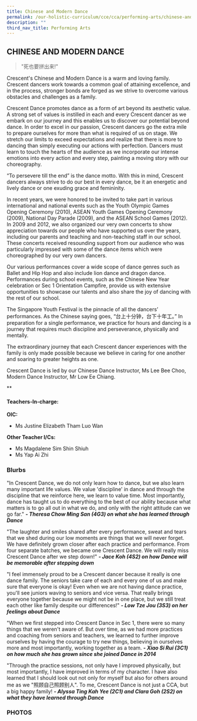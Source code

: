 ```yaml
---
title: Chinese and Modern Dance
permalink: /our-holistic-curriculum/cce/cca/performing-arts/chinese-and-modern-dance/
description: ""
third_nav_title: Performing Arts
---
```

## **CHINESE AND MODERN DANCE**

>"死也要拼出来!"

Crescent's Chinese and Modern Dance is a warm and loving family. Crescent dancers work towards a common goal of attaining excellence, and in the process, stronger bonds are forged as we strive to overcome various obstacles and challenges as a family.

Crescent Dance promotes dance as a form of art beyond its aesthetic value. A strong set of values is instilled in each and every Crescent dancer as we embark on our journey and this enables us to discover our potential beyond dance. In order to excel in our passion, Crescent dancers go the extra mile to prepare ourselves for more than what is required of us on stage. We stretch our limits to exceed expectations and realize that there is more to dancing than simply executing our actions with perfection. Dancers must learn to touch the hearts of the audience as we incorporate our intense emotions into every action and every step, painting a moving story with our choreography.  
  
“To persevere till the end” is the dance motto. With this in mind, Crescent dancers always strive to do our best in every dance, be it an energetic and lively dance or one exuding grace and femininity.  
  
In recent years, we were honored to be invited to take part in various international and national events such as the Youth Olympic Games Opening Ceremony (2010), ASEAN Youth Games Opening Ceremony (2009), National Day Parade (2009), and the ASEAN School Games (2012). In 2009 and 2012, we also organized our very own concerts to show appreciation towards our people who have supported us over the years, including our parents and teaching and non-teaching staff in our school. These concerts received resounding support from our audience who was particularly impressed with some of the dance items which were choreographed by our very own dancers.  
  
Our various performances cover a wide scope of dance genres such as Ballet and Hip Hop and also include lion dance and dragon dance. Performances during school events, such as the Chinese New Year celebration or Sec 1 Orientation Campfire, provide us with extensive opportunities to showcase our talents and also share the joy of dancing with the rest of our school.  
  
The Singapore Youth Festival is the pinnacle of all the dancers’ performances. As the Chinese saying goes, “台上十分钟，台下十年工。” In preparation for a single performance, we practice for hours and dancing is a journey that requires much discipline and perseverance, physically and mentally.  
  
The extraordinary journey that each Crescent dancer experiences with the family is only made possible because we believe in caring for one another and soaring to greater heights as one.  
  
Crescent Dance is led by our Chinese Dance Instructor, Ms Lee Bee Choo, Modern Dance Instructor, Mr Low Ee Chiang.

**

#### **Teachers-In-charge:**

**OIC:**  
* Ms Justine Elizabeth Tham Luo Wan  
  
**Other Teacher I/Cs:**  
* Ms Magdalene Sim Shin Shiuh  
* Ms Yap Ai Zhi


### **Blurbs**
  
"In Crescent Dance, we do not only learn how to dance, but we also learn many important life values. We value 'discipline' in dance and through the discipline that we reinforce here, we learn to value time. Most importantly, dance has taught us to do everything to the best of our ability because what matters is to go all out in what we do, and only with the right attitude can we go far."
***- Theresa Chow Ming San (4G3) on what she has learned through Dance***
  
"The laughter and smiles shared after every performance, sweat and tears that we shed during our low moments are things that we will never forget. We have definitely grown closer after each practice and performance. From four separate batches, we became one Crescent Dance. We will really miss Crescent Dance after we step down!"
***- Jace Koh (4S2) on how Dance will be memorable after stepping down***
  
"I feel immensely proud to be a Crescent dancer because it really is one dance family. The seniors take care of each and every one of us and make sure that everyone is okay! Even when we are not having dance practice, you'll see juniors waving to seniors and vice versa. That really brings everyone together because we might not be in one place, but we still treat each other like family despite our differences!"
***- Low Tze Jou (3S3) on her feelings about Dance***
  
"When we first stepped into Crescent Dance in Sec 1, there were so many things that we weren't aware of. But over time, as we had more practices and coaching from seniors and teachers, we learned to further improve ourselves by having the courage to try new things, believing in ourselves more and most importantly, working together as a team.
***- Xiao Si Rui (3C1) on how much she has grown since she joined Dance in 2014***
  
"Through the practice sessions, not only have I improved physically, but most importantly, I have improved in terms of my character. I have also learned that I should look out not only for myself but also for others around me as we "照顾自己照顾别人". To me, Crescent Dance is not just a CCA, but a big happy family!
***- Alyssa Ting Kah Yee (2C1) and Clara Goh (2S2) on what they have learned through Dance***


### **PHOTOS**